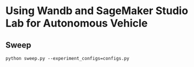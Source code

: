 # Using Wandb and SageMaker Studio Lab for Autonomous Vehicle


## Sweep

```shell
python sweep.py --experiment_configs=configs.py
```


